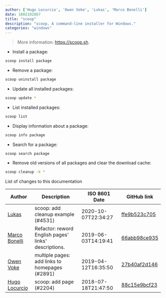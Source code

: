 ```yaml
---
author: ['Hugo Locurcio', 'Owen Voke', 'Lukas', 'Marco Bonelli']
date: 1602102867
title: "scoop"
description: "scoop, A command-line installer for Windows."
categories: "windows"
---
```

> More information: <https://scoop.sh>.

- Install a package:

```bash
scoop install package
```

- Remove a package:

```bash
scoop uninstall package
```

- Update all installed packages:

```bash
scoop update *
```

- List installed packages:

```bash
scoop list
```

- Display information about a package:

```bash
scoop info package
```

- Search for a package:

```bash
scoop search package
```

- Remove old versions of all packages and clear the download cache:

```bash
scoop cleanup -k *
```
List of changes to this documentation


Author | Description | ISO 8601 Date | GitHub link
------|-----|-----|-----
[Lukas](mailto:LukBukkit@users.noreply.github.com) | scoop: add cleanup example (#4531) | 2020-10-07T22:34:27 | [ffe9b523c705](https://github.com/tldr-pages/tldr/commit/ffe9b523c7052311d12a75189625cd1996ac3501)
[Marco Bonelli](mailto:marco@mebeim.net) | Refactor: reword English pages' links' descriptions. | 2019-06-03T14:19:41 | [66abb98ce935](https://github.com/tldr-pages/tldr/commit/66abb98ce935c0f4516bf30c4d6da72180d5a3ab)
[Owen Voke](mailto:owzie123@gmail.com) | multiple pages: add links to homepages (#2891) | 2019-04-12T16:35:50 | [27b40af2d146](https://github.com/tldr-pages/tldr/commit/27b40af2d1469bec662fd9c12e641ba55474b819)
[Hugo Locurcio](mailto:hugo.locurcio@hugo.pro) | scoop: add page (#2204) | 2018-07-18T21:47:50 | [88c15e9bcf23](https://github.com/tldr-pages/tldr/commit/88c15e9bcf238e020dd6c184abecf5f3f4317fd5)

